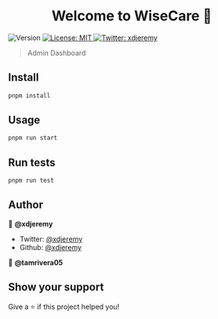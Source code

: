 <h1 align="center">Welcome to WiseCare 👋</h1>
<p>
  <img alt="Version" src="https://img.shields.io/badge/version-1.0.0-blue.svg?cacheSeconds=2592000" />
  <a href="#" target="_blank">
    <img alt="License: MIT" src="https://img.shields.io/badge/License-MIT-yellow.svg" />
  </a>
  <a href="https://twitter.com/xdjeremy" target="_blank">
    <img alt="Twitter: xdjeremy" src="https://img.shields.io/twitter/follow/xdjeremy.svg?style=social" />
  </a>
</p>

> Admin Dashboard

## Install

```sh
pnpm install
```

## Usage

```sh
pnpm run start
```

## Run tests

```sh
pnpm run test
```

## Author

👤 **@xdjeremy**

- Twitter: [@xdjeremy](https://twitter.com/xdjeremy)
- Github: [@xdjeremy](https://github.com/xdjeremy)

👤 **@tamrivera05**

## Show your support

Give a ⭐️ if this project helped you!

